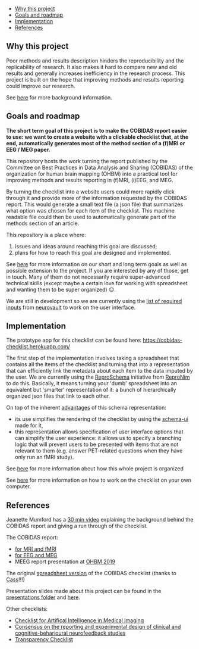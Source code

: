 <!-- TOC -->

-   [Why this project](#why-this-project)
-   [Goals and roadmap](#goals-and-roadmap)
-   [Implementation](#implementation)
-   [References](#references)

<!-- /TOC -->

## Why this project

Poor methods and results description hinders the reproducibility and the
replicability of research. It also makes it hard to compare new and old results
and generally increases inefficiency in the research process. This project is
built on the hope that improving methods and results reporting could improve our
research.

See [here](./why_this_project.md) for more background information.

## Goals and roadmap

**The short term goal of this project is to make the COBIDAS report easier to
use: we want to create a website with a clickable checklist that, at the end,
automatically generates most of the method section of a (f)MRI or EEG / MEG
paper.**

This repository hosts the work turning the report published by the Committee on
Best Practices in Data Analysis and Sharing (COBIDAS) of the organization for
human brain mapping (OHBM) into a practical tool for improving methods and
results reporting in (f)MRI, (i)EEG, and MEG.

By turning the checklist into a website users could more rapidly click through
it and provide more of the information requested by the COBIDAS report. This
would generate a small text file (a json file) that summarizes what option was
chosen for each item of the checklist. This machine readable file could then be
used to automatically generate part of the methods section of an article.

This repository is a place where:

1. issues and ideas around reaching this goal are discussed;
2. plans for how to reach this goal are designed and implemented.

See [here](./goals.md) for more information on our short and long term goals as
well as possible extension to the project. If you are interested by any of
those, get in touch. Many of them do not necessarily require super-advanced
technical skills (except maybe a certain love for working with spreadsheet and
wanting them to be super organized) :wink:.

We are still in development so we are currently using the
[list of required inputs](./xlsx/metadata_neurovault.csv) from
[neurovault](https://www.neurovault.org/) to work on the user interface.

## Implementation

The prototype app for this checklist can be found here:
https://cobidas-checklist.herokuapp.com/

The first step of the implementation involves taking a spreadsheet that contains
all the items of the checklist and turning that into a representation that can
efficiently link the metadata about each item to the data imputed by the user.
We are currently using the
[ReproSchema](https://github.com/ReproNim/reproschema) initiative from
[ReproNim](http://www.repronim.org/) to do this. Basically, it means turning
your 'dumb' spreadsheet into an equivalent but 'smarter' representation of it: a
bunch of hierarchically organized json files that link to each other.

On top of the inherent
[advantages](https://github.com/ReproNim/reproschema#30-advantages-of-current-representation)
of this schema representation:

-   its use simplifies the rendering of the checklist by using the
    [schema-ui](https://github.com/ReproNim/schema-ui) made for it,
-   this representation allows specification of user interface options that can
    simplify the user experience: it allows us to specify a branching logic that
    will prevent users to be presented with items that are not relevant to them
    (e.g. answer PET-related questions when they have only run an fMRI study).

See [here](./general_organization.md) for more information about how this whole
project is organized

See [here](./how_to_render_the_checklist.md) for more information on how to work
on the checklist on your own computer.

## References

Jeanette Mumford has a
[30 min video](https://www.youtube.com/watch?v=bsM4KowO5Vc&t=175s) explaining
the background behind the COBIDAS report and giving a run through of the
checklist.

The COBIDAS report:

-   [for MRI and fMRI](https://www.biorxiv.org/content/10.1101/054262v2)
-   [for EEG and MEG](https://osf.io/a8dhx/)
-   MEEG report presentation at
    [OHBM 2019](https://www.pathlms.com/ohbm/courses/12238/sections/15843/video_presentations/138196)

The original [spreadsheet version](https://osf.io/qkb9t/) of the COBIDAS
checklist (thanks to [Cass](https://github.com/cassgvp)!!!)

Presentation slides made about this project can be found in the
[presentations folder](./presentations) and [here](./presentations/links.md).

Other checklists:

-   [Checklist for Artifical Intelligence in Medical Imaging](https://claim.shinyapps.io/CLAIM/)
-   [Consensus on the reporting and experimental design of clinical and cognitive-beharioural neurofeedback studies](https://crednf.shinyapps.io/CREDnf/)
-   [Transparency Checklist](http://www.shinyapps.org/apps/TransparencyChecklist/)
